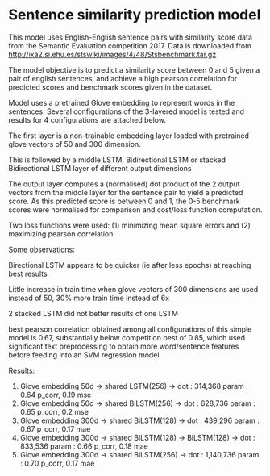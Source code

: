 # Sentence similarity prediction model

This model uses English-English sentence pairs with similarity score data from the Semantic Evaluation competition 2017. Data is downloaded from http://ixa2.si.ehu.es/stswiki/images/4/48/Stsbenchmark.tar.gz

The model objective is to predict a similarity score between 0 and 5 given a pair of english sentences, and achieve a high pearson correlation for predicted scores and benchmark scores given in the dataset.

Model uses a pretrained Glove embedding to represent words in the sentences. Several configurations of the 3-layered model is tested and results for 4 configurations are attached below.

The first layer is a non-trainable embedding layer loaded with pretrained glove vectors of 50 and 300 dimension.

This is followed by a middle LSTM, Bidirectional LSTM or stacked Bidirectional LSTM layer of different output dimensions

The output layer computes a (normalised) dot product of the 2 output vectors from the middle layer for the sentence pair to yield a predicted score. As this predicted score is between 0 and 1, the 0-5 benchmark scores were normalised for comparison and cost/loss function computation.

Two loss functions were used: (1) minimizing mean square errors and (2) maximizing pearson correlation.

Some observations:

Birectional LSTM appears to be quicker (ie after less epochs) at reaching best results

Little increase in train time when glove vectors of 300 dimensions are used instead of 50, 30% more train time instead of 6x

2 stacked LSTM did not better results of one LSTM

best pearson correlation obtained among all configurations of this simple model is 0.67, substantially below competition best of 0.85, which used significant text preprocessing to obtain more word/sentence features before feeding into an SVM regression model

Results:
1. Glove embedding 50d  -> shared LSTM(256)   -> dot                : 314,368 param : 0.64 p_corr, 0.19 mse
2. Glove embedding 50d  -> shared BiLSTM(256) -> dot                : 628,736 param : 0.65 p_corr, 0.2 mse
3. Glove embedding 300d -> shared BiLSTM(128) -> dot                : 439,296 param : 0.67 p_corr, 0.17 mae
4. Glove embedding 300d -> shared BiLSTM(128) -> BiLSTM(128) -> dot : 833,536 param : 0.66 p_corr, 0.18 mae
5. Glove embedding 300d -> shared BiLSTM(256) -> dot                : 1,140,736 param : 0.70 p_corr, 0.17 mae
